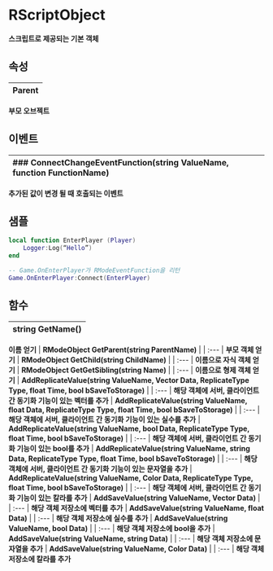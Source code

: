 # **RScriptObject**

 **스크립트로 제공되는 기본 객체** 
## **속성**

| **Parent** |
| :--- |
 **부모 오브젝트** 
## **이벤트**

| ### **ConnectChangeEventFunction(string ValueName, function FunctionName)** |
| :--- |
 **추가된 값이 변경 될 때 호출되는 이벤트** 
## **샘플**

```lua
local function EnterPlayer (Player)
	Logger:Log(“Hello”)
end

-- Game.OnEnterPlayer가 RModeEventFunction을 리턴
Game.OnEnterPlayer:Connect(EnterPlayer)	 
```
## **함수**

| **string GetName()** |
| :--- |
 **이름 얻기** 
| **RModeObject GetParent(string ParentName)** |
| :--- |
 **부모 객체 얻기** 
| **RModeObject GetChild(string ChildName)** |
| :--- |
 **이름으로 자식 객체 얻기** 
| **RModeObject GetGetSibling(string Name)** |
| :--- |
 **이름으로 형제 객체 얻기** 
| **AddReplicateValue(string ValueName, Vector Data, ReplicateType Type, float Time, bool bSaveToStorage)** |
| :--- |
 **해당 객체에 서버, 클라이언트 간 동기화 기능이 있는 벡터를 추가** 
| **AddReplicateValue(string ValueName, float Data, ReplicateType Type, float Time, bool bSaveToStorage)** |
| :--- |
 **해당 객체에 서버, 클라이언트 간 동기화 기능이 있는 실수를 추가** 
| **AddReplicateValue(string ValueName, bool Data, ReplicateType Type, float Time, bool bSaveToStorage)** |
| :--- |
 **해당 객체에 서버, 클라이언트 간 동기화 기능이 있는 bool를 추가** 
| **AddReplicateValue(string ValueName, string Data, ReplicateType Type, float Time, bool bSaveToStorage)** |
| :--- |
 **해당 객체에 서버, 클라이언트 간 동기화 기능이 있는 문자열을 추가** 
| **AddReplicateValue(string ValueName, Color Data, ReplicateType Type, float Time, bool bSaveToStorage)** |
| :--- |
 **해당 객체에 서버, 클라이언트 간 동기화 기능이 있는 칼라를 추가** 
| **AddSaveValue(string ValueName, Vector Data)** |
| :--- |
 **해당 객체 저장소에 벡터를 추가** 
| **AddSaveValue(string ValueName, float Data)** |
| :--- |
 **해당 객체 저장소에 실수를 추가** 
| **AddSaveValue(string ValueName, bool Data)** |
| :--- |
 **해당 객체 저장소에 bool을 추가** 
| **AddSaveValue(string ValueName, string Data)** |
| :--- |
 **해당 객체 저장소에 문자열을 추가** 
| **AddSaveValue(string ValueName, Color Data)** |
| :--- |
 **해당 객체 저장소에 칼라를 추가** 
